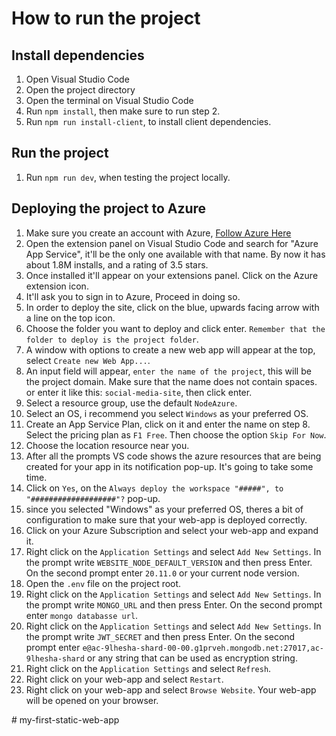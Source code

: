# How to run the project

## Install dependencies
1. Open Visual Studio Code
2. Open the project directory
3. Open the terminal on Visual Studio Code
4. Run `npm install`, then make sure to run step 2.
5. Run `npm run install-client`, to install client dependencies.

## Run the project
1. Run `npm run dev`, when testing the project locally.

## Deploying the project to Azure

1. Make sure you create an account with Azure, [Follow Azure Here](https://azure.microsoft.com/en-us/)
2. Open the extension panel on Visual Studio Code and search for "Azure App Service", it'll be the only one available with that name. By now it has about 1.8M installs, and a rating of 3.5 stars.
3. Once installed it'll appear on your extensions panel. Click on the Azure extension icon.
4. It'll ask you to sign in to Azure, Proceed in doing so.
5. In order to deploy the site, click on the blue, upwards facing arrow with a line on the top icon.
6. Choose the folder you want to deploy and click enter. `Remember that the folder to deploy is the project folder`.
7. A window with options to create a new web app will appear at the top, select `Create new Web App...`.
8. An input field will appear, `enter the name of the project`, this will be the project domain. Make sure that the name does not contain spaces. or enter it like this: `social-media-site`, then click enter.
9. Select a resource group, use the default `NodeAzure`.
10. Select an OS, i recommend you select `Windows` as your preferred OS.
11. Create an App Service Plan, click on it and enter the name on step 8. Select the pricing plan as `F1 Free`. Then choose the option `Skip For Now`.
12. Choose the location resource near you.
13. After all the prompts VS code shows the azure resources that are being created for your app in its notification pop-up. It's going to take some time.
14. Click on `Yes`, on the `Always deploy the workspace "#####", to "###################"?` pop-up.
15. since you selected "Windows" as your preferred OS, theres  a bit of configuration to make sure that your web-app is deployed correctly.
16. Click on your Azure Subscription and select your web-app and expand it.
17. Right click on the `Application Settings` and select `Add New Settings`. In the prompt write `WEBSITE_NODE_DEFAULT_VERSION` and then press Enter. On the second prompt enter `20.11.0` or your current node version.
18. Open the `.env` file on the project root.
19. Right click on the `Application Settings` and select `Add New Settings`. In the prompt write `MONGO_URL` and then press Enter. On the second prompt enter `mongo databasse url`.
20. Right click on the `Application Settings` and select `Add New Settings`. In the prompt write `JWT_SECRET` and then press Enter. On the second prompt enter `e@ac-9lhesha-shard-00-00.g1prveh.mongodb.net:27017,ac-9lhesha-shard` or any string that can be used as encryption string.
1. Right click on the `Application Settings` and select `Refresh`.
22. Right click on your web-app and select `Restart`.
23. Right click on your web-app and select `Browse Website`. Your web-app will be opened on your browser.

#   m y - f i r s t - s t a t i c - w e b - a p p  
 
